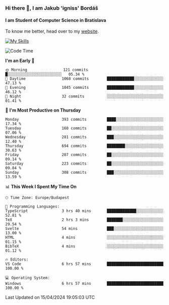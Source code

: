 ### Hi there 👋, I am Jakub 'igniss' Bordáš

#### I am Student of Computer Science in Bratislava
To know me better, head over to my [website](https://bordas.sk).

[![My Skills](https://skillicons.dev/icons?i=js,html,css,figma,svelte,java,kotlin,python,postgresql,typescript,nest,nodejs)](https://bordas.sk)


<!--START_SECTION:waka-->
![Code Time](http://img.shields.io/badge/Code%20Time-1%2C467%20hrs%201%20min-blue)

**I'm an Early 🐤** 

```text
🌞 Morning                121 commits         █░░░░░░░░░░░░░░░░░░░░░░░░   05.34 % 
🌆 Daytime                1068 commits        ████████████░░░░░░░░░░░░░   47.13 % 
🌃 Evening                1045 commits        ████████████░░░░░░░░░░░░░   46.12 % 
🌙 Night                  32 commits          ░░░░░░░░░░░░░░░░░░░░░░░░░   01.41 % 
```
📅 **I'm Most Productive on Thursday** 

```text
Monday                   393 commits         ████░░░░░░░░░░░░░░░░░░░░░   17.34 % 
Tuesday                  160 commits         ██░░░░░░░░░░░░░░░░░░░░░░░   07.06 % 
Wednesday                281 commits         ███░░░░░░░░░░░░░░░░░░░░░░   12.40 % 
Thursday                 694 commits         ████████░░░░░░░░░░░░░░░░░   30.63 % 
Friday                   207 commits         ██░░░░░░░░░░░░░░░░░░░░░░░   09.14 % 
Saturday                 223 commits         ██░░░░░░░░░░░░░░░░░░░░░░░   09.84 % 
Sunday                   308 commits         ███░░░░░░░░░░░░░░░░░░░░░░   13.59 % 
```


📊 **This Week I Spent My Time On** 

```text
🕑︎ Time Zone: Europe/Budapest

💬 Programming Languages: 
TypeScript               3 hrs 40 mins       █████████████░░░░░░░░░░░░   52.81 % 
TeX                      2 hrs 3 mins        ███████░░░░░░░░░░░░░░░░░░   29.54 % 
Svelte                   54 mins             ███░░░░░░░░░░░░░░░░░░░░░░   13.00 % 
HTML                     4 mins              ░░░░░░░░░░░░░░░░░░░░░░░░░   01.15 % 
BibTeX                   4 mins              ░░░░░░░░░░░░░░░░░░░░░░░░░   01.12 % 

🔥 Editors: 
VS Code                  6 hrs 57 mins       █████████████████████████   100.00 % 

💻 Operating System: 
Windows                  6 hrs 57 mins       █████████████████████████   100.00 % 
```


 Last Updated on 15/04/2024 19:05:03 UTC
<!--END_SECTION:waka-->
